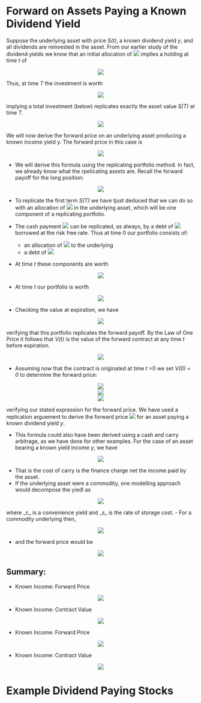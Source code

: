# Forward on Assets Paying a Known Dividend Yield
Suppose the underlying asset with price _S(t)_, a known dividend yield _y_, and all dividends are reinvested in the asset. From our earlier study of the dividend yields we know that an initial allocation of <img src="https://render.githubusercontent.com/render/math?math=e^{-yT}"> implies a holding at time _t_ of

<p align="center">
<img src="https://render.githubusercontent.com/render/math?math=e^{-yT}e^{yt}S(t) = e^{-y(T-t)}S(t)">
</p>

Thus, at time _T_ the investment is worth

<p align="center">
<img src="https://render.githubusercontent.com/render/math?math=e^{-(T-T)}S(T) = S(T)">
</p>

implying a total investment (below) replicates exactly the asset value _S(T)_ at time _T_.

<p align="center">
<img src="https://render.githubusercontent.com/render/math?math=e^{-yT}S(0)">
</p>

We will now derive the forward price on an underlying asset producing a known income yield y. The forward price in this case is

<p align="center">
<img src="https://render.githubusercontent.com/render/math?math=K_T = e^{(r-y)T}S(0)">
</p>

- We will derive this formula using the replicating portfolio method. In fact, we already know what the rpelicating assets are. Recall the forward payoff for the long position:

<p align="center">
<img src="https://render.githubusercontent.com/render/math?math=S(T) - K_T">
</p>

- To replicate the first term _S(T)_ we have tjust deduced that we can do so with an allocation of <img src="https://render.githubusercontent.com/render/math?math=e^{-yT}"> in the underlying asset, which will be one component of a replicating portfolio.
- The cash payment <img src="https://render.githubusercontent.com/render/math?math=K_T"> can be replicated, as always, by a debt of <img src="https://render.githubusercontent.com/render/math?math=e^{-rT}K_T"> borrowed at the risk free rate. Thus at time 0 our portfolio consists of:
  - an allocation of <img src="https://render.githubusercontent.com/render/math?math=e^{-yT}"> to the underlying
  - a debt of <img src="https://render.githubusercontent.com/render/math?math=e^{-rT}K_T">

- At time _t_ these components are worth

<p align="center">
<img src="https://render.githubusercontent.com/render/math?math=e^{-y(T-t)}S(t) - e^{rt}e^{-rT}K_T">
</p>

- At time _t_ our portfolio is worth

<p align="center">
<img src="https://render.githubusercontent.com/render/math?math=V(t) = e^{-y(T-t)}S(t) - e^{-r(T-t)}K_T">
</p>

- Checking the value at expiration, we have

<p align="center">
<img src="https://render.githubusercontent.com/render/math?math=V(T) = e^{-y(T-T)}S(T) - e^{-r(T-T)}K_T = S(T) -K_T">
</p>

  verifying that this portfolio replicates the forward payoff. By the Law of One Price it follows that _V(t)_ is the value of the forward contract at any time _t_ before expiration.
  
  <p align="center">
<img src="https://render.githubusercontent.com/render/math?math=V(0) = e^{-yT}S(0) - e^{-rT}K_T">
</p>

- Assuming now that the contract is originated at time _t_ =0 we set _V(0) = 0_ to determine the forward price:

<p align="center">
<img src="https://render.githubusercontent.com/render/math?math=0 = e^{-yT}S(0) - e^{-rT}K_T"><br>
  <img src="https://render.githubusercontent.com/render/math?math=e^{-yT}S(0) = e^{-rT}K_T"><br>
  <img src="https://render.githubusercontent.com/render/math?math=K_T = e^{(r-y)T}S(0)">
</p>

  verifying our stated expression for the forward price. We have used a replication arguement to derive the forward price <img src="https://render.githubusercontent.com/render/math?math=K_T = e^{(r-y)T}S(0)"> for an asset paying a known dividend yield _y_.
- This formula could also have been derived using a cash and carry arbitrage, as we have done for other examples. For the case of an asset bearing a known yield income _y_, we have

<p align="center">
<img src="https://render.githubusercontent.com/render/math?math=cost of carry = r- y">
</p>

- That is the cost of carry is the finance charge net the income paid by the asset.
- If the underlying asset were a commodity, one modelling approach would decompose the yiedl as

<p align="center">
<img src="https://render.githubusercontent.com/render/math?math=y = c -s">
</p>
  where _c_ is a convenience yield and _s_ is the rate of storage cost.
- For a commodity underlying then,

<p align="center">
<img src="https://render.githubusercontent.com/render/math?math=Cost of Carry = r %2B s - c">
</p>

- and the forward price would be

<p align="center">
<img src="https://render.githubusercontent.com/render/math?math=K_T = e^{r %2B s - c)T}S(0)">
</p>

## Summary:
- Known Income: Forward Price

<p align="center">
<img src="https://render.githubusercontent.com/render/math?math=K_t = (S(0) - I)e^{rT}">
</p>

- Known Income: Contract Value

<p align="center">
<img src="https://render.githubusercontent.com/render/math?math=V(t) = S(t) - I(t) -e^{-r(T-t)}K_T">
</p>

- Known Income: Forward Price

<p align="center">
<img src="https://render.githubusercontent.com/render/math?math=K_T = e^{(r - y)T}S(0)">
</p>

- Known Income: Contract Value

<p align="center">
<img src="https://render.githubusercontent.com/render/math?math=V(t) =e^{-y(T-t)}S(t) - e^{-r(T-t)}K_T">
</p>

# Example Dividend Paying Stocks
